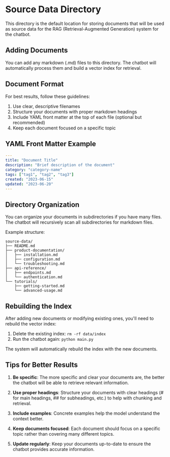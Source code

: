 # Source Data Directory

This directory is the default location for storing documents that will be used as source data for the RAG (Retrieval-Augmented Generation) system for the chatbot.

## Adding Documents

You can add any markdown (.md) files to this directory. The chatbot will automatically process them and build a vector index for retrieval.

## Document Format

For best results, follow these guidelines:

1. Use clear, descriptive filenames
2. Structure your documents with proper markdown headings
3. Include YAML front matter at the top of each file (optional but recommended)
4. Keep each document focused on a specific topic

## YAML Front Matter Example

```yaml
---
title: "Document Title"
description: "Brief description of the document"
category: "category-name"
tags: ["tag1", "tag2", "tag3"]
created: "2023-06-15"
updated: "2023-06-20"
---
```

## Directory Organization

You can organize your documents in subdirectories if you have many files. The chatbot will recursively scan all subdirectories for markdown files.

Example structure:
```
source-data/
├── README.md
├── product-documentation/
│   ├── installation.md
│   ├── configuration.md
│   └── troubleshooting.md
├── api-reference/
│   ├── endpoints.md
│   └── authentication.md
└── tutorials/
    ├── getting-started.md
    └── advanced-usage.md
```

## Rebuilding the Index

After adding new documents or modifying existing ones, you'll need to rebuild the vector index:

1. Delete the existing index: `rm -rf data/index`
2. Run the chatbot again: `python main.py`

The system will automatically rebuild the index with the new documents.

## Tips for Better Results

1. **Be specific**: The more specific and clear your documents are, the better the chatbot will be able to retrieve relevant information.

2. **Use proper headings**: Structure your documents with clear headings (# for main headings, ## for subheadings, etc.) to help with chunking and retrieval.

3. **Include examples**: Concrete examples help the model understand the context better.

4. **Keep documents focused**: Each document should focus on a specific topic rather than covering many different topics.

5. **Update regularly**: Keep your documents up-to-date to ensure the chatbot provides accurate information.

